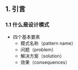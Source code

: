 ## 1. 引言
### 1.1  什么是设计模式
- 四个基本要素
	- 模式名称（pattern name）
	- 问题（problem）
	- 解决方案（solution）
	- 效果（consequences）